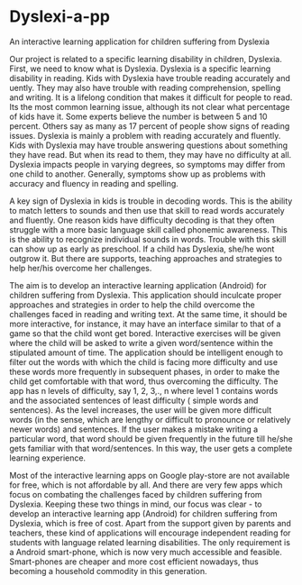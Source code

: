 # Dyslexi-a-pp
An interactive learning application for children suffering from Dyslexia

Our project is related to a specific learning disability in children, Dyslexia. First,
we need to know what is Dyslexia. Dyslexia is a specific learning disability in
reading. Kids with Dyslexia have trouble reading accurately and 
uently. They may also have trouble with reading comprehension, spelling and writing. It is a
lifelong condition that makes it difficult for people to read. Its the most common
learning issue, although its not clear what percentage of kids have it. Some experts
believe the number is between 5 and 10 percent. Others say as many as 17 percent
of people show signs of reading issues.
Dyslexia is mainly a problem with reading accurately and fluently. Kids with Dyslexia may have trouble answering questions about something they have read.
But when its read to them, they may have no difficulty at all. Dyslexia impacts
people in varying degrees, so symptoms may differ from one child to another.
Generally, symptoms show up as problems with accuracy and fluency in reading
and spelling.

A key sign of Dyslexia in kids is trouble in decoding words. This is the ability
to match letters to sounds and then use that skill to read words accurately and
fluently. One reason kids have difficulty decoding is that they often struggle with
a more basic language skill called phonemic awareness. This is the ability to
recognize individual sounds in words. Trouble with this skill can show up as
early as preschool. If a child has Dyslexia, she/he wont outgrow it. But there
are supports, teaching approaches and strategies to help her/his overcome her
challenges.

The aim is to develop an interactive learning application (Android) for children
suffering from Dyslexia. This application should inculcate proper approaches and
strategies in order to help the child overcome the challenges faced in reading and
writing text. At the same time, it should be more interactive, for instance, it
may have an interface similar to that of a game so that the child wont get bored.
Interactive exercises will be given where the child will be asked to write a given
word/sentence within the stipulated amount of time. The application should be
intelligent enough to filter out the words with which the child is facing more
difficulty and use these words more frequently in subsequent phases, in order to
make the child get comfortable with that word, thus overcoming the difficulty.
The app has n levels of difficulty, say 1, 2, 3,., n where level 1 contains words
and the associated sentences of least difficulty ( simple words and sentences). As
the level increases, the user will be given more difficult words (in the sense, which
are lengthy or difficult to pronounce or relatively newer words) and sentences. If
the user makes a mistake writing a particular word, that word should be given
frequently in the future till he/she gets familiar with that word/sentences. In this
way, the user gets a complete learning experience.

Most of the interactive learning apps on Google play-store are not available for
free, which is not affordable by all. And there are very few apps which focus on
combating the challenges faced by children suffering from Dyslexia. Keeping these
two things in mind, our focus was clear - to develop an interactive learning app
(Android) for children suffering from Dyslexia, which is free of cost. Apart from the
support given by parents and teachers, these kind of applications will encourage
independent reading for students with language related learning disabilities. The
only requirement is a Android smart-phone, which is now very much accessible
and feasible. Smart-phones are cheaper and more cost efficient nowadays, thus
becoming a household commodity in this generation.



